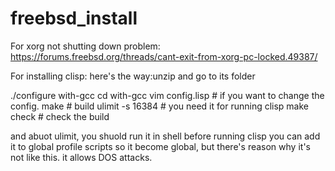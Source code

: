 # freebsd_install

For xorg not shutting down problem:
https://forums.freebsd.org/threads/cant-exit-from-xorg-pc-locked.49387/

For installing clisp:
here's the way:unzip and go to its folder

./configure with-gcc
cd with-gcc
vim config.lisp # if you want to change the config.
make # build
ulimit -s 16384 # you need it for running clisp
make check # check the build


and abuot ulimit, you shuold run it in shell before running clisp
you can add it to global profile scripts so it become global, but there's
reason why it's not like this. it allows DOS attacks.
